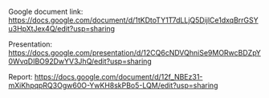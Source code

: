 Google document link:
https://docs.google.com/document/d/1tKDtoTY1T7dLLjQ5DijlCe1dxqBrrGSYu3HpXtJex4Q/edit?usp=sharing

Presentation:
https://docs.google.com/presentation/d/12CQ6cNDVQhniSe9MORwcBDZpY0WvqDIBO92DwYV3JhQ/edit?usp=sharing

Report:
https://docs.google.com/document/d/12f_NBEz31-mXiKhpqpRQ3Ogw60O-YwKH8skPBo5-LQM/edit?usp=sharing
